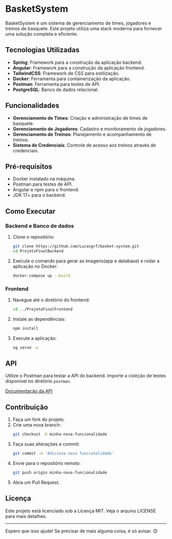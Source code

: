 # BasketSystem

BasketSystem é um sistema de gerenciamento de times, jogadores e treinos de basquete. Este projeto utiliza uma stack moderna para fornecer uma solução completa e eficiente.

## Tecnologias Utilizadas

- **Spring**: Framework para a construção da aplicação backend.
- **Angular**: Framework para a construção da aplicação frontend.
- **TailwindCSS**: Framework de CSS para estilização.
- **Docker**: Ferramenta para containerização da aplicação.
- **Postman**: Ferramenta para testes de API.
- **PostgreSQL**: Banco de dados relacional.

## Funcionalidades

- **Gerenciamento de Times**: Criação e administração de times de basquete.
- **Gerenciamento de Jogadores**: Cadastro e monitoramento de jogadores.
- **Gerenciamento de Treinos**: Planejamento e acompanhamento de treinos.
- **Sistema de Credenciais**: Controle de acesso aos treinos através de credenciais.

## Pré-requisitos

- Docker instalado na máquina.
- Postman para testes de API.
- Angular e npm para o frontend.
- JDK 17+ para o backend.

## Como Executar

### Backend e Banco de dados

1. Clone o repositório:
    ```bash
    git clone https://github.com/Lucasgrf/basket-system.git
    cd ProjetoFinalBackend
    ```

2. Execute o comando para gerar as imagens(app e database) e rodar a aplicação no Docker:
    ```bash
    docker-compose up --build
    ```
    
### Frontend

1. Navegue até o diretório do frontend:
    ```bash
    cd ../ProjetoFinalFrontend
    ```

2. Instale as dependências:
    ```bash
    npm install
    ```

3. Execute a aplicação:
    ```bash
    ng serve -o
    ```

## API

Utilize o Postman para testar a API do backend. Importe a coleção de testes disponível no diretório `postman`.

[Documentação da API](https://github.com/Lucasgrf/basket-system/blob/main/ProjetoFinalBackend/API%20docs.md)

## Contribuição

1. Faça um fork do projeto.
2. Crie uma nova branch:
    ```bash
    git checkout -b minha-nova-funcionalidade
    ```
3. Faça suas alterações e commit:
    ```bash
    git commit -m 'Adiciona nova funcionalidade'
    ```
4. Envie para o repositório remoto:
    ```bash
    git push origin minha-nova-funcionalidade
    ```
5. Abra um Pull Request.

## Licença

Este projeto está licenciado sob a Licença MIT. Veja o arquivo LICENSE para mais detalhes.

---

Espero que isso ajude! Se precisar de mais alguma coisa, é só avisar. 😊
